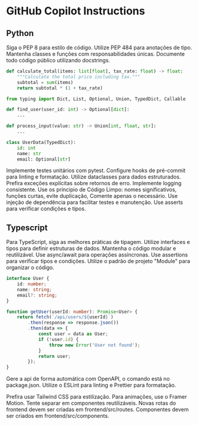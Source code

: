 # GitHub Copilot Instructions
## Python
Siga o PEP 8 para estilo de código. Utilize PEP 484 para anotações de tipo. Mantenha classes e funções com responsabilidades únicas. Documente todo código público utilizando docstrings.

```python
def calculate_total(items: list[float], tax_rate: float) -> float:
    """Calculate the total price including tax."""
    subtotal = sum(items)
    return subtotal * (1 + tax_rate)
```

```python
from typing import Dict, List, Optional, Union, TypedDict, Callable

def find_user(user_id: int) -> Optional[dict]:
    ...

def process_input(value: str) -> Union[int, float, str]:
    ...

class UserData(TypedDict):
    id: int
    name: str
    email: Optional[str]
```

Implemente testes unitários com pytest. Configure hooks de pré-commit para linting e formatação.  Utilize dataclasses para dados estruturados. Prefira exceções explícitas sobre retornos de erro. Implemente logging consistente.
Use os principio de Código Limpo: nomes significativos, funções curtas, evite duplicação, Comente apenas o necessário. Use injeção de dependência para facilitar testes e manutenção.
Use asserts para verificar condições e tipos.

## Typescript
Para TypeScript, siga as melhores práticas de tipagem. Utilize interfaces e tipos para definir estruturas de dados. Mantenha o código modular e reutilizável. Use async/await para operações assíncronas. Use assertions para verificar tipos e condições. Utilize o padrão de projeto "Module" para organizar o código.

```typescript
interface User {
    id: number;
    name: string;
    email?: string;
}

function getUser(userId: number): Promise<User> {
    return fetch(`/api/users/${userId}`)
        .then(response => response.json())
        .then(data => {
            const user = data as User;
            if (!user.id) {
                throw new Error('User not found');
            }
            return user;
        });
}
```

Gere a api de forma automática com OpenAPI, o comando está no package.json. Utilize o ESLint para linting e Prettier para formatação.

Prefira usar Tailwind CSS para estilização. Para animações, use o Framer Motion. Tente separar em componentes reutilizáveis. Novas rotas do frontend devem ser criadas em frontend/src/routes. Componentes devem ser criados em frontend/src/components.
